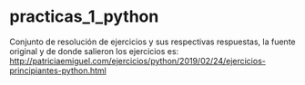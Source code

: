 # practicas_1_python
Conjunto de resolución de ejercicios y sus respectivas respuestas, la fuente original y de donde salieron los ejercicios es: http://patriciaemiguel.com/ejercicios/python/2019/02/24/ejercicios-principiantes-python.html
